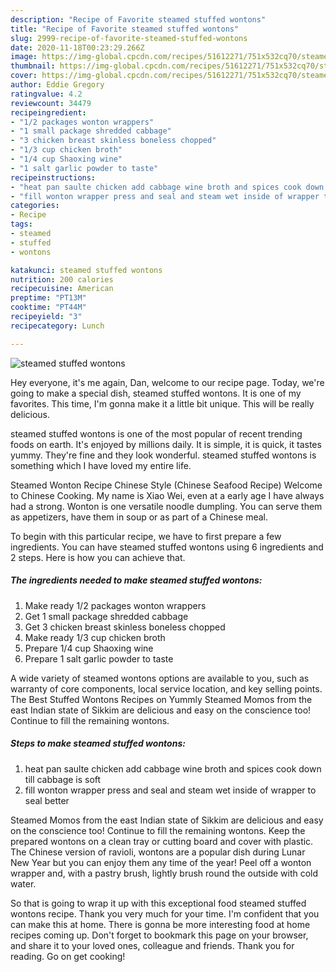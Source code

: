 ```yaml
---
description: "Recipe of Favorite steamed stuffed wontons"
title: "Recipe of Favorite steamed stuffed wontons"
slug: 2999-recipe-of-favorite-steamed-stuffed-wontons
date: 2020-11-18T00:23:29.266Z
image: https://img-global.cpcdn.com/recipes/51612271/751x532cq70/steamed-stuffed-wontons-recipe-main-photo.jpg
thumbnail: https://img-global.cpcdn.com/recipes/51612271/751x532cq70/steamed-stuffed-wontons-recipe-main-photo.jpg
cover: https://img-global.cpcdn.com/recipes/51612271/751x532cq70/steamed-stuffed-wontons-recipe-main-photo.jpg
author: Eddie Gregory
ratingvalue: 4.2
reviewcount: 34479
recipeingredient:
- "1/2 packages wonton wrappers"
- "1 small package shredded cabbage"
- "3 chicken breast skinless boneless chopped"
- "1/3 cup chicken broth"
- "1/4 cup Shaoxing wine"
- "1 salt garlic powder to taste"
recipeinstructions:
- "heat pan saulte chicken add cabbage wine broth and spices cook down till cabbage is soft"
- "fill wonton wrapper press and seal and steam wet inside of wrapper to seal better"
categories:
- Recipe
tags:
- steamed
- stuffed
- wontons

katakunci: steamed stuffed wontons 
nutrition: 200 calories
recipecuisine: American
preptime: "PT13M"
cooktime: "PT44M"
recipeyield: "3"
recipecategory: Lunch

---
```



![steamed stuffed wontons](https://img-global.cpcdn.com/recipes/51612271/751x532cq70/steamed-stuffed-wontons-recipe-main-photo.jpg)

Hey everyone, it's me again, Dan, welcome to our recipe page. Today, we're going to make a special dish, steamed stuffed wontons. It is one of my favorites. This time, I'm gonna make it a little bit unique. This will be really delicious.

steamed stuffed wontons is one of the most popular of recent trending foods on earth. It's enjoyed by millions daily. It is simple, it is quick, it tastes yummy. They're fine and they look wonderful. steamed stuffed wontons is something which I have loved my entire life.

Steamed Wonton Recipe Chinese Style (Chinese Seafood Recipe) Welcome to Chinese Cooking. My name is Xiao Wei, even at a early age I have always had a strong. Wonton is one versatile noodle dumpling. You can serve them as appetizers, have them in soup or as part of a Chinese meal.


To begin with this particular recipe, we have to first prepare a few ingredients. You can have steamed stuffed wontons using 6 ingredients and 2 steps. Here is how you can achieve that.

<!--inarticleads1-->

##### The ingredients needed to make steamed stuffed wontons:

1. Make ready 1/2 packages wonton wrappers
1. Get 1 small package shredded cabbage
1. Get 3 chicken breast skinless boneless chopped
1. Make ready 1/3 cup chicken broth
1. Prepare 1/4 cup Shaoxing wine
1. Prepare 1 salt garlic powder to taste


A wide variety of steamed wontons options are available to you, such as warranty of core components, local service location, and key selling points. The Best Stuffed Wontons Recipes on Yummly Steamed Momos from the east Indian state of Sikkim are delicious and easy on the conscience too! Continue to fill the remaining wontons. 

<!--inarticleads2-->

##### Steps to make steamed stuffed wontons:

1. heat pan saulte chicken add cabbage wine broth and spices cook down till cabbage is soft
1. fill wonton wrapper press and seal and steam wet inside of wrapper to seal better


Steamed Momos from the east Indian state of Sikkim are delicious and easy on the conscience too! Continue to fill the remaining wontons. Keep the prepared wontons on a clean tray or cutting board and cover with plastic. The Chinese version of ravioli, wontons are a popular dish during Lunar New Year but you can enjoy them any time of the year! Peel off a wonton wrapper and, with a pastry brush, lightly brush round the outside with cold water. 

So that is going to wrap it up with this exceptional food steamed stuffed wontons recipe. Thank you very much for your time. I'm confident that you can make this at home. There is gonna be more interesting food at home recipes coming up. Don't forget to bookmark this page on your browser, and share it to your loved ones, colleague and friends. Thank you for reading. Go on get cooking!
